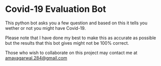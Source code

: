 # Covid-19 Evaluation Bot
This python bot asks you a few question and based on this it tells you wether or not you might have Covid-19.

Please note that I have done my best to make this as accurate as possible but the results that this bot gives might not be 100% correct.

Those who wish to collaborate on this project may contact me at amayagarwal.284@gmail.com
